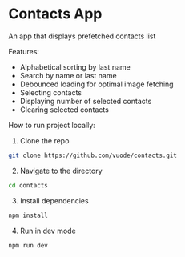 # Contacts App

An app that displays prefetched contacts list

Features:
* Alphabetical sorting by last name
* Search by name or last name
* Debounced loading for optimal image fetching
* Selecting contacts
* Displaying number of selected contacts
* Clearing selected contacts

How to run project locally:
1. Clone the repo
```bash
git clone https://github.com/vuode/contacts.git
```

2. Navigate to the directory
```bash
cd contacts
```

3. Install dependencies
```bash
npm install
```

4. Run in dev mode
```bash
npm run dev
```